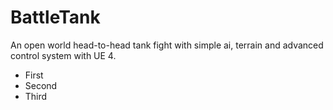 # BattleTank
An open world head-to-head tank fight with simple ai, terrain and  advanced control system with UE 4.

* First
* Second
* Third
